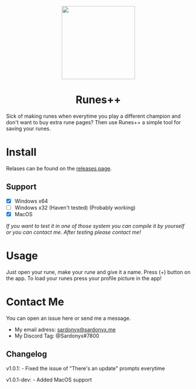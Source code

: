 <div align="center" display="flex" flex-direction="column">
    <a><image src="https://github.com/Sardonyx78/Runes-plus-plus/blob/master/logo/Icon.png" width="200"></a>
    <br />
    <h1>Runes++</h1>
</div>

Sick of making runes when everytime you play a different champion and don't want to buy extra rune pages? Then use Runes++ a simple tool for saving your runes.

# Install
Relases can be found on the [releases page](https://github.com/Sardonyx78/Runes-plus-plus/releases).

## Support
- [x] Windows x64
- [ ] Windows x32 (Haven't tested) (Probably working)
- [x] MacOS

*If you want to test it in one of those system you can compile it by yourself or you can contact me. After testing please contact me!*

# Usage
Just open your rune, make your rune and give it a name. Press (+) button on the app. To load your runes press your profile picture in the app!

# Contact Me

You can open an issue here or send me a message.<br>

- My email adress: [sardonyx@sardonyx.me](mailto:sardonyx@sardonyx.me)<br>
- My Discord Tag: @Sardonyx#7800

## Changelog

v1.0.1:
    - Fixed the issue of "There's an update" prompts everytime

v1.0.1-dev:
    - Added MacOS support
